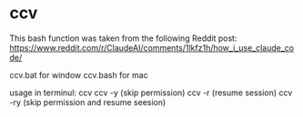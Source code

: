# ccv
This bash function was taken from the following Reddit post: https://www.reddit.com/r/ClaudeAI/comments/1lkfz1h/how_i_use_claude_code/

ccv.bat for window
ccv.bash for mac

usage in terminul:
ccv
ccv -y (skip permission)
ccv -r (resume session)
ccv -ry (skip permission and resume seesion)
